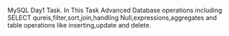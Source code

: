 MySQL Day1 Task.
In This Task Advanced Database operations including SELECT qureis,filter,sort,join,handling Null,expressions,aggregates and table operations like inserting,update and delete.